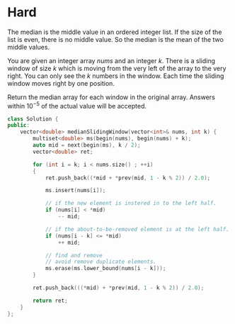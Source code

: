 # Hard

The median is the middle value in an ordered integer list. If the size of the list is even, there is no middle value. So the median is the mean of the two middle values.

You are given an integer array $nums$ and an integer $k$. There is a sliding window of size $k$ which is moving from the very left of the array to the very right. You can only see the $k$ numbers in the window. Each time the sliding window moves right by one position.

Return the median array for each window in the original array. Answers within $10^{-5}$ of the actual value will be accepted.

```cpp
class Solution {
public:
    vector<double> medianSlidingWindow(vector<int>& nums, int k) {
        multiset<double> ms(begin(nums), begin(nums) + k);
        auto mid = next(begin(ms), k / 2);
        vector<double> ret;

        for (int i = k; i < nums.size() ; ++i)
        {
            ret.push_back((*mid + *prev(mid, 1 - k % 2)) / 2.0);

            ms.insert(nums[i]);

            // if the new element is instered in to the left half.
            if (nums[i] < *mid)
                -- mid;

            // if the about-to-be-removed element is at the left half.
            if (nums[i - k] <= *mid)
                ++ mid;

            // find and remove
            // avoid remove duplicate elements.
            ms.erase(ms.lower_bound(nums[i - k]));
        }

        ret.push_back(((*mid) + *prev(mid, 1 - k % 2)) / 2.0);

        return ret;
    }
};
```
